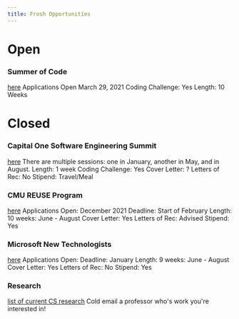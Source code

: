 ```yaml
---
title: Frosh Opportunities
---
```


# Open 

### Summer of Code
[here](https://summerofcode.withgoogle.com/get-started/)
Applications Open March 29, 2021
Coding Challenge: Yes
Length: 10 Weeks




# Closed

### Capital One Software Engineering Summit
[here](https://campus.capitalone.com/summits/)
There are multiple sessions: one in January, another in May, and in August.
Length: 1 week
Coding Challenge: Yes
Cover Letter: ?
Letters of Rec: No
Stipend: Travel/Meal

### CMU REUSE Program
[here](https://www.cmu.edu/scs/isr/reuse/Research/index.html)
Applications Open: December 2021
Deadline: Start of February
Length: 10 weeks: June - August
Cover Letter: Yes
Letters of Rec: Advised 
Stipend: Yes

### Microsoft New Technologists 
[here](https://www.newtechnologists.com/)
Applications Open: 
Deadline: January
Length: 9 weeks: June - August
Cover Letter: Yes
Letters of Rec: No
Stipend: Yes

### Research
[list of current CS research](https://www.sci.pitt.edu/research/active-research/current-grants)
Cold email a professor who's work you're interested in!
